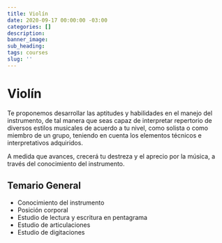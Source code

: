 ```yaml
---
title: Violín
date: 2020-09-17 00:00:00 -03:00
categories: []
description:
banner_image:
sub_heading:
tags: courses
slug: ''
---
```


# Violín
Te proponemos desarrollar las aptitudes y habilidades en el manejo del instrumento, de tal manera
que seas capaz de interpretar repertorio de diversos estilos musicales de acuerdo a tu nivel, como
solista o como miembro de un grupo, teniendo en cuenta los elementos técnicos e interpretativos
adquiridos.

A medida que avances, crecerá tu destreza y el aprecio por la música, a través del
conocimiento del instrumento.

## Temario General
* Conocimiento del instrumento
* Posición corporal
* Estudio de lectura y escritura en pentagrama
* Estudio de articulaciones
* Estudio de digitaciones
